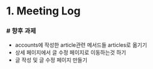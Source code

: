 # 1. Meeting Log







### # 향후 과제

* accounts에 작성한 article관련 메서드들 articles로 옮기기
* 상세 페이지에서 글 수정 페이지로 이동하는것 하기
* 글 작성 및 글 수정 페이지 만들기

